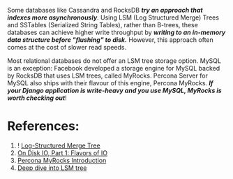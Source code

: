 Some databases like Cassandra and RocksDB ***try an approach that indexes more asynchronously***. Using LSM (Log Structured Merge) Trees and SSTables (Serialized String Tables), rather than B-trees, these databases can achieve higher write throughput by ***writing to an in-memory data structure before "flushing" to disk.*** However, this approach often comes at the cost of slower read speeds.

Most relational databases do not offer an LSM tree storage option. MySQL is an exception: Facebook developed a storage engine for MySQL backed by RocksDB that uses LSM trees, called MyRocks. Percona Server for MySQL also ships with their flavour of this engine, Percona MyRocks. ***If your Django application is write-heavy and you use MySQL, MyRocks is worth checking out***!

# References:

1. ! [Log-Structured Merge Tree](https://itnext.io/log-structured-merge-tree-a79241c959e3)
2. [On Disk IO, Part 1: Flavors of IO](!https://medium.com/@ifesdjeen/on-disk-io-part-1-flavours-of-io-8e1ace1de017)
3. [Percona MyRocks Introduction](!https://docs.percona.com/percona-server/5.7/myrocks/index.html)
4. [Deep dive into LSM tree](https://vishalrana9915.medium.com/maximising-performance-with-lsm-trees-a-guide-to-dynamic-data-storage-2c904954215a)